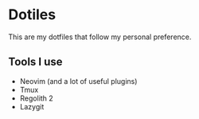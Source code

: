 # Dotiles

This are my dotfiles that follow my personal preference.

## Tools I use

* Neovim (and a lot of useful plugins)
* Tmux
* Regolith 2
* Lazygit
